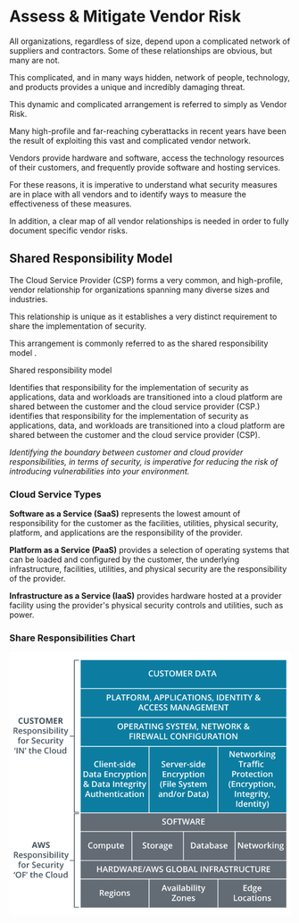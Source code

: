 # Assess & Mitigate Vendor Risk
All organizations, regardless of size, depend upon a complicated network of suppliers and contractors. Some of these relationships are obvious, but many are not. 

This complicated, and in many ways hidden, network of people, technology, and products provides a unique and incredibly damaging threat. 

This dynamic and complicated arrangement is referred to simply as Vendor Risk.

Many high-profile and far-reaching cyberattacks in recent years have been the result of exploiting this vast and complicated vendor network. 

Vendors provide hardware and software, access the technology resources of their customers, and frequently provide software and hosting services. 

For these reasons, it is imperative to understand what security measures are in place with all vendors and to identify ways to measure the effectiveness of these measures. 

In addition, a clear map of all vendor relationships is needed in order to fully document specific vendor risks.

## Shared Responsibility Model
The Cloud Service Provider (CSP) forms a very common, and high-profile, vendor relationship for organizations spanning many diverse sizes and industries. 

This relationship is unique as it establishes a very distinct requirement to share the implementation of security. 

This arrangement is commonly referred to as the shared responsibility model .

Shared responsibility model

Identifies that responsibility for the implementation of security as applications, data and workloads are transitioned into a cloud platform are shared between the customer and the cloud service provider (CSP.)
identifies that responsibility for the implementation of security as applications, data, and workloads are transitioned into a cloud platform are shared between the customer and the cloud service provider (CSP).

*Identifying the boundary between customer and cloud provider responsibilities, in terms of security, is imperative for reducing the risk of introducing vulnerabilities into your environment.*

### Cloud Service Types
**Software as a Service (SaaS)** represents the lowest amount of responsibility for the customer as the facilities, utilities, physical security, platform, and applications are the responsibility of the provider.

**Platform as a Service (PaaS)** provides a selection of operating systems that can be loaded and configured by the customer, the underlying infrastructure, facilities, utilities, and physical security are the responsibility of the provider.

**Infrastructure as a Service (IaaS)** provides hardware hosted at a provider facility using the provider's physical security controls and utilities, such as power.

### Share Responsibilities Chart
![The shared responsibility model describes the relationship between customer and CSP.](https://github.com/kieferhax/comptia-casp-studies/blob/main/assets/1634-1627653739958-cas_fig01_05.png?raw=true)
